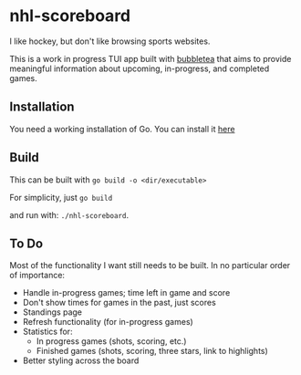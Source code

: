 # nhl-scoreboard

I like hockey, but don't like browsing sports websites.

This is a work in progress TUI app built with [bubbletea](https://github.com/charmbracelet/bubbletea) that aims to provide meaningful information about upcoming, in-progress, and completed games.

## Installation

You need a working installation of Go. You can install it [here](https://go.dev/doc/install)

## Build

This can be built with `go build -o <dir/executable>`

For simplicity, just `go build`

and run with: `./nhl-scoreboard`.

## To Do

Most of the functionality I want still needs to be built. In no particular order of importance:

- Handle in-progress games; time left in game and score
- Don't show times for games in the past, just scores
- Standings page
- Refresh functionality (for in-progress games)
- Statistics for:
  - In progress games (shots, scoring, etc.)
  - Finished games (shots, scoring, three stars, link to highlights)
- Better styling across the board
